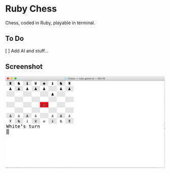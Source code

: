 # Ruby Chess

Chess, coded in Ruby, playable in terminal.

## To Do

[ ] Add AI and stuff...

## Screenshot

![Screenshot](./images/screenshot.png)
